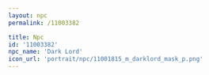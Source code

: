 ```yaml
---
layout: npc
permalink: /11003382

title: Npc
id: '11003382'
npc_name: 'Dark Lord'
icon_url: 'portrait/npc/11001815_m_darklord_mask_p.png'
---
```

